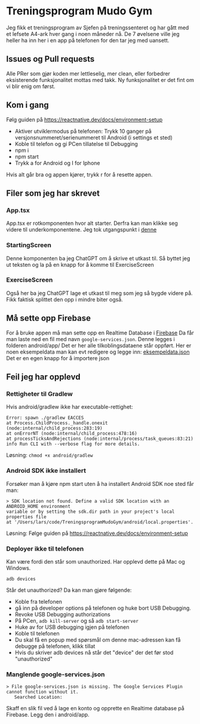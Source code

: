 # Treningsprogram Mudo Gym

Jeg fikk et treningsprogram av Sjefen på treningssenteret og har gått med et lefsete A4-ark hver gang i noen måneder nå.
De 7 øvelsene ville jeg heller ha inn her i en app på telefonen for den tar jeg med uansett.

## Issues og Pull requests

Alle PRer som gjør koden mer lettleselig, mer clean, eller forbedrer eksisterende funksjonalitet mottas med takk.
Ny funksjonalitet er det fint om vi blir enig om først.

## Kom i gang

Følg guiden på https://reactnative.dev/docs/environment-setup

- Aktiver utviklermodus på telefonen: Trykk 10 ganger på versjonsnummeret/serienummeret til Android (i settings et sted)
- Koble til telefon og gi PCen tillatelse til Debugging
- npm i
- npm start
- Trykk a for Android og I for Iphone

Hvis alt går bra og appen kjører, trykk r for å resette appen.

## Filer som jeg har skrevet

### App.tsx

App.tsx er rotkomponenten hvor alt starter. Derfra kan man klikke seg videre til underkomponentene. Jeg tok utgangspunkt i [denne](https://github.com/lhartvik/reggieGlobomantics/blob/master/App.js)

### StartingScreen

Denne komponenten ba jeg ChatGPT om å skrive et utkast til. Så byttet jeg ut teksten og la på en knapp for å komme til ExerciseScreen

### ExerciseScreen

Også her ba jeg ChatGPT lage et utkast til meg som jeg så bygde videre på. Fikk faktisk splittet den opp i mindre biter også.

## Må sette opp Firebase

For å bruke appen må man sette opp en Realtime Database i [Firebase](https://firebase.google.com/)
Da får man laste ned en fil med navn `google-services.json`. Denne legges i folderen android/app/
Det er her alle tilkoblingsdataene står oppført.
Her er noen eksempeldata man kan evt redigere og legge inn: [eksempeldata.json](./app/db/eksempeldata.json)
Det er en egen knapp for å importere json 

## Feil jeg har opplevd

### Rettigheter til Gradlew

Hvis android/gradlew ikke har executable-rettighet:

```
Error: spawn ./gradlew EACCES
at Process.ChildProcess._handle.onexit (node:internal/child_process:283:19)
at onErrorNT (node:internal/child_process:478:16)
at processTicksAndRejections (node:internal/process/task_queues:83:21)
info Run CLI with --verbose flag for more details.
```

Løsning:
`chmod +x android/gradlew`

### Android SDK ikke installert

Forsøker man å kjøre npm start uten å ha installert Android SDK noe sted får man:

```
> SDK location not found. Define a valid SDK location with an ANDROID_HOME environment
variable or by setting the sdk.dir path in your project's local properties file
at '/Users/lars/code/TreningsprogramMudoGym/android/local.properties'.
```

Løsning: Følge guiden på https://reactnative.dev/docs/environment-setup

### Deployer ikke til telefonen

Kan være fordi den står som unauthorized. Har opplevd dette på Mac og Windows.

```
adb devices
```

Står det unauthorized? Da kan man gjøre følgende:

- Koble fra telefonen
- gå inn på developer options på telefonen og huke bort USB Debugging.
- Revoke USB Debugging authorizations
- På PCen, `adb kill-server` og så `adb start-server`
- Huke av for USB debugging igjen på telefonen
- Koble til telefonen
- Du skal få en popup med spørsmål om denne mac-adressen kan få debugge på telefonen, klikk tillat
- Hvis du skriver adb devices nå står det "device" der det før stod "unauthorized"

### Manglende google-services.json

```
> File google-services.json is missing. The Google Services Plugin cannot function without it.
   Searched Location:
```

Skaff en slik fil ved å lage en konto og opprette en Realtime database på Firebase.
Legg den i android/app.
